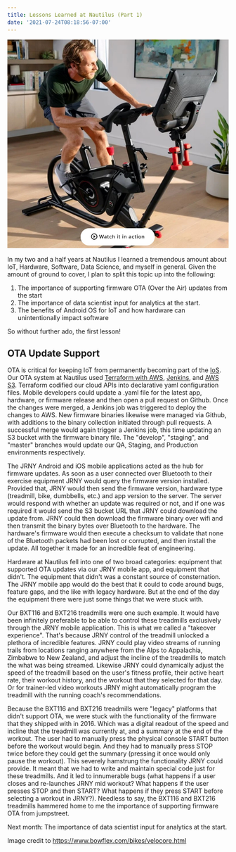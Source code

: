```yaml
---
title: Lessons Learned at Nautilus (Part 1)
date: '2021-07-24T08:18:56-07:00'
---
```

![Velacore Bike](/assets/images/velacore.jpg)

In my two and a half years at Nautilus I learned a tremendous amount about IoT, Hardware, Software, Data Science, and myself in general.  Given the amount of ground to cover, I plan to split this topic up into the following:

1. The importance of supporting firmware OTA (Over the Air) updates from the start
2. The importance of data scientist input for analytics at the start.
3. The benefits of Android OS for IoT and how hardware can unintentionally impact software

So without further ado, the first lesson!

## OTA Update Support

OTA is critical for keeping IoT from permanently becoming part of the [IoS](https://www.reddit.com/r/theinternetofshit/). Our OTA system at Nautilus used [Terraform with AWS](https://aws.amazon.com/blogs/apn/terraform-beyond-the-basics-with-aws/), [Jenkins](https://www.jenkins.io/), and [AWS S3](https://aws.amazon.com/s3/).  Terraform codified our cloud APIs into declarative yaml configuration files.  Mobile developers could update a .yaml file for the latest app, hardware, or firmware release and then open a pull request on Github.  Once the changes were merged, a Jenkins job was triggered to deploy the changes to AWS.  New firmware binaries likewise were managed via Github, with additions to the binary collection initiated through pull requests.  A successful merge would again trigger a Jenkins job, this time updating an S3 bucket with the firmware binary file.  The "develop", "staging", and "master" branches would update our QA, Staging, and Production environments respectively.  

The JRNY Android and iOS mobile applications acted as the hub for firmware updates.  As soon as a user connected over Bluetooth to their exercise equipment JRNY would query the firmware version installed.  Provided that, JRNY would then send the firmware version, hardware type (treadmill, bike, dumbbells, etc.) and app version to the server.  The server would respond with whether an update was required or not, and if one was required it would send the S3 bucket URL that JRNY could download the update from.  JRNY could then download the firmware binary over wifi and then transmit the binary bytes over Bluetooth to the hardware.  The hardware's firmware would then execute a checksum to validate that none of the Bluetooth packets had been lost or corrupted, and then install the update.  All together it made for an incredible feat of engineering.

Hardware at Nautilus fell into one of two broad categories:  equipment that supported OTA updates via our JRNY mobile app, and equipment that didn't.  The equipment that didn't was a constant source of consternation.  The JRNY mobile app would do the best that it could to code around bugs, feature gaps, and the like with legacy hardware.  But at the end of the day the equipment there were just some things that we were stuck with.  

Our BXT116 and BXT216 treadmills were one such example.  It would have been infinitely preferable to be able to control these treadmills exclusively through the JRNY mobile application.  This is what we called a "takeover experience".  That's because JRNY control of the treadmill unlocked a plethora of incredible features.  JRNY could play video streams of running trails from locations ranging anywhere from the Alps to Appalachia, Zimbabwe to New Zealand, and adjust the incline of the treadmills to match the what was being streamed.  Likewise JRNY could dynamically adjust the speed of the treadmill based on the user's fitness profile, their active heart rate, their workout history, and the workout that they selected for that day.  Or for trainer-led video workouts JRNY might automatically program the treadmill with the running coach's recommendations.  

Because the BXT116 and BXT216 treadmills were "legacy" platforms that didn't support OTA, we were stuck with the functionality of the firmware that they shipped with in 2016.  Which was a digital readout of the speed and incline that the treadmill was currently at, and a summary at the end of the workout.  The user had to manually press the physical console START button before the workout would begin.  And they had to manually press STOP twice before they could get the summary (pressing it once would only pause the workout).  This severely hamstrung the functionality JRNY could provide.  It meant that we had to write and maintain special code just for these treadmills.  And it led to innumerable bugs (what happens if a user closes and re-launches JRNY mid workout?  What happens if the user presses STOP and then START?  What happens if they press START before selecting a workout in JRNY?).  Needless to say, the BXT116 and BXT216 treadmills hammered home to me the importance of supporting firmware OTA from jumpstreet. 

Next month: The importance of data scientist input for analytics at the start.    

Image credit to [https://www.bowflex.com/bikes/velocore.html ](https://www.bowflex.com/bikes/velocore.html)
